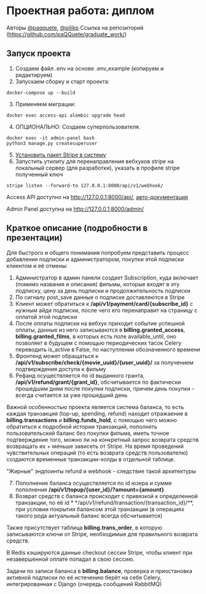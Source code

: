# Проектная работа: диплом

Авторы [@paqquete](https://github.com/paQQuete), [@pilikp](https://github.com/pilikp)
Ссылка на репозиторий (https://github.com/paQQuete/graduate_work/)

## Запуск проекта

1. Создаем файл .env на основе .env_example (копируем и редактируем)
2. Запускаем сборку и старт проекта:

```shell
docker-compose up --build  
```

3. Применяем миграции:

```shell
docker exec access-api alembic upgrade head
```

4. ОПЦИОНАЛЬНО: Создаем суперпользователя.

```shell
docker exec -it admin-panel bash
python3 manage.py createsuperuser
```

5. [Установить пакет Stripe в систему](https://stripe.com/docs/stripe-cli)
6. Запустить утилиту для перенаправления вебхуков stripe на локальный сервер (для разработки), указать в профиле stripe
   полученный ключ

```shell
stripe listen --forward-to 127.0.0.1:8000/api/v1/webhook/
```

Access API доступно
на http://127.0.0.1:8000/api/, [авто-документация](https://github.com/paQQuete/graduate_work/blob/dev/access-api/autodoc.json)

Admin Panel доступна на http://127.0.0.1:8000/admin/

## Краткое описание (подробности в презентации)

Для быстрого и общего понимания попробуем представить процесс добавления подписки и администратором, покупки этой
подписки клиентом и её отмены:

1. Администратор в админ панели создает Subscription, куда включает (помимо названия и описания) фильмы, которые входят
   в эту подписку, цену за день подписки и продолжительность подписки
2. По сигналу post_save данные о подписке доставляются в Stripe
3. Клиент может обратиться к **/api/v1/payment/card/{subscribe_id}** с нужным айди подписки, после чего его перенаправит
   на страницу с оплатой этой подписки
4. После оплаты подписки на вебхук приходит событие успешной оплаты, данные из него записываются в
   **billing.granted_access**, **billing.granted_films**, в которых есть поле available_until, оно позволяет в
   будущем с помощью периодических тасок Celery переводить is_active в False, по наступлении обозначенного времени
5. Фронтенд может обращаться к **/api/v1/subscribe/check/{movie_uuid}/{user_uuid}/** за получением подтверждения доступа
   к фильму
6. Рефанд осуществляется по id выданного гранта, **/api/v1/refund/grant/{grant_id}**, обсчитывается по фактически
   прошедшим дням после покупки подписки, причем день покупки - всегда считается за уже прошедший день

Важной особенностью проекта является система баланса, то есть каждая транзакция (top-up, spending, refund) находит
отражаение в **billing.transactions** и **billing.funds_hold**, с помощью чего можно обратиться к подробной истории
транзакций, пополнять пользовательский баланс без покупки фильма, иметь точное подтверждение того, можно ли на
конкретный запрос возврата средств возвращать их + меньше зависеть от Stripe. На время проведений чувствительных
операций (то есть возврата средств
пользователю) создаются временные транзакции-холды в отдельной таблице.

"Жирные" эндпоинты refund и webhook - следствие такой архитектуры

7. Пополнение баланса осуществляется по id юзера и сумме пополнения **/api/v1/topup/{user_id}/?amount={amount}**
8. Возврат средств с баланса происходит с привязкой к определенной транзакции, по её id *
   */api/v1/refund/transaction/{transaction_id}/**, при условии покрытия балансом этой транзакции (в операциях такого
   рода актуальный баланс всегда обсчитывается)

Также присутствует таблица **billing.trans_order**, в которую записываются ключи от Stripe, необходимые для правильного
возврата средств.

В Redis кэшируются данные checkout сессии Stripe, чтобы клиент при незавершенной оплате попадал в свою сессию.

Задачи по записи баланса в **billing.balance**, проверка и приостановка активной подписки по её истечению берёт на себя
Celery, интегрированная с Django (очередь сообщений RabbitMQ)
